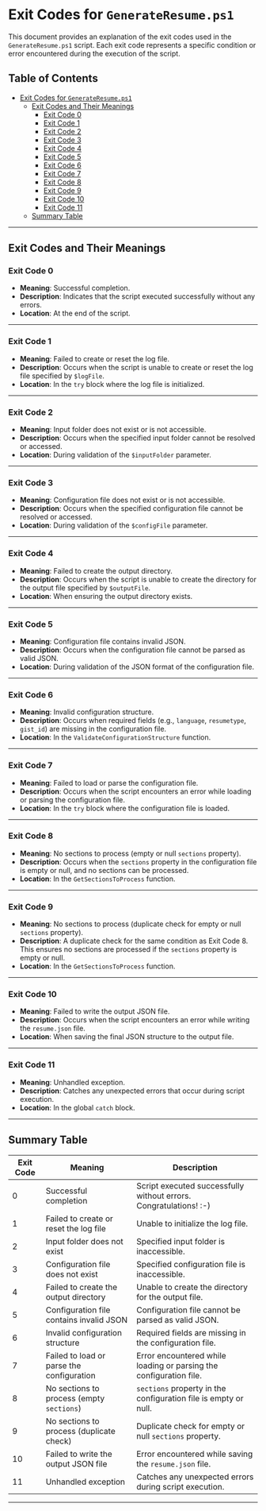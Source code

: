 # Exit Codes for `GenerateResume.ps1`

This document provides an explanation of the exit codes used in the `GenerateResume.ps1` script. Each exit code represents a specific condition or error encountered during the execution of the script.


## Table of Contents
- [Exit Codes for `GenerateResume.ps1`](#exit-codes-for-generateresumeps1)
  - [Exit Codes and Their Meanings](#exit-codes-and-their-meanings)
    - [Exit Code 0](#exit-code-0)
    - [Exit Code 1](#exit-code-1)
    - [Exit Code 2](#exit-code-2)
    - [Exit Code 3](#exit-code-3)
    - [Exit Code 4](#exit-code-4)
    - [Exit Code 5](#exit-code-5)
    - [Exit Code 6](#exit-code-6)
    - [Exit Code 7](#exit-code-7)
    - [Exit Code 8](#exit-code-8)
    - [Exit Code 9](#exit-code-9)
    - [Exit Code 10](#exit-code-10)
    - [Exit Code 11](#exit-code-11)
  - [Summary Table](#summary-table)

---

## **Exit Codes and Their Meanings**

### **Exit Code 0**
- **Meaning**: Successful completion.
- **Description**: Indicates that the script executed successfully without any errors.
- **Location**: At the end of the script.

---

### **Exit Code 1**
- **Meaning**: Failed to create or reset the log file.
- **Description**: Occurs when the script is unable to create or reset the log file specified by `$logFile`.
- **Location**: In the `try` block where the log file is initialized.
 
---

### **Exit Code 2**
- **Meaning**: Input folder does not exist or is not accessible.
- **Description**: Occurs when the specified input folder cannot be resolved or accessed.
- **Location**: During validation of the `$inputFolder` parameter.
  
---

### **Exit Code 3**
- **Meaning**: Configuration file does not exist or is not accessible.
- **Description**: Occurs when the specified configuration file cannot be resolved or accessed.
- **Location**: During validation of the `$configFile` parameter.
  
---

### **Exit Code 4**
- **Meaning**: Failed to create the output directory.
- **Description**: Occurs when the script is unable to create the directory for the output file specified by `$outputFile`.
- **Location**: When ensuring the output directory exists.
  
---

### **Exit Code 5**
- **Meaning**: Configuration file contains invalid JSON.
- **Description**: Occurs when the configuration file cannot be parsed as valid JSON.
- **Location**: During validation of the JSON format of the configuration file.
  
---

### **Exit Code 6**
- **Meaning**: Invalid configuration structure.
- **Description**: Occurs when required fields (e.g., `language`, `resumetype`, `gist_id`) are missing in the configuration file.
- **Location**: In the `ValidateConfigurationStructure` function.
  
---

### **Exit Code 7**
- **Meaning**: Failed to load or parse the configuration file.
- **Description**: Occurs when the script encounters an error while loading or parsing the configuration file.
- **Location**: In the `try` block where the configuration file is loaded.
  
---

### **Exit Code 8**
- **Meaning**: No sections to process (empty or null `sections` property).
- **Description**: Occurs when the `sections` property in the configuration file is empty or null, and no sections can be processed.
- **Location**: In the `GetSectionsToProcess` function.
  
---

### **Exit Code 9**
- **Meaning**: No sections to process (duplicate check for empty or null `sections` property).
- **Description**: A duplicate check for the same condition as Exit Code 8. This ensures no sections are processed if the `sections` property is empty or null.
- **Location**: In the `GetSectionsToProcess` function.
  
---

### **Exit Code 10**
- **Meaning**: Failed to write the output JSON file.
- **Description**: Occurs when the script encounters an error while writing the `resume.json` file.
- **Location**: When saving the final JSON structure to the output file.
  
---

### **Exit Code 11**
- **Meaning**: Unhandled exception.
- **Description**: Catches any unexpected errors that occur during script execution.
- **Location**: In the global `catch` block.
  
---

## **Summary Table**

| Exit Code | Meaning                                      | Description                                                                 |
|-----------|----------------------------------------------|-----------------------------------------------------------------------------|
| 0         | Successful completion                        | Script executed successfully without errors. Congratulations! :-)           |
| 1         | Failed to create or reset the log file       | Unable to initialize the log file.                                         |
| 2         | Input folder does not exist                  | Specified input folder is inaccessible.                                    |
| 3         | Configuration file does not exist            | Specified configuration file is inaccessible.                              |
| 4         | Failed to create the output directory        | Unable to create the directory for the output file.                        |
| 5         | Configuration file contains invalid JSON     | Configuration file cannot be parsed as valid JSON.                         |
| 6         | Invalid configuration structure              | Required fields are missing in the configuration file.                     |
| 7         | Failed to load or parse the configuration    | Error encountered while loading or parsing the configuration file.         |
| 8         | No sections to process (empty `sections`)    | `sections` property in the configuration file is empty or null.            |
| 9         | No sections to process (duplicate check)     | Duplicate check for empty or null `sections` property.                     |
| 10        | Failed to write the output JSON file         | Error encountered while saving the `resume.json` file.                     |
| 11        | Unhandled exception                          | Catches any unexpected errors during script execution.                     |

---